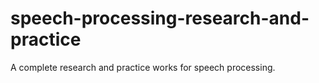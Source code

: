 # speech-processing-research-and-practice
 A complete research and practice works for speech processing.
